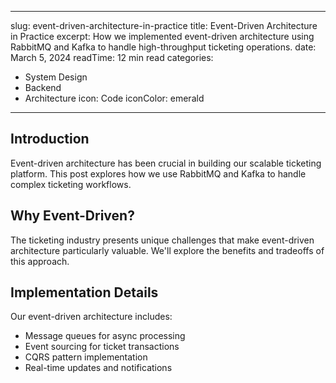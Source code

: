 
---
slug: event-driven-architecture-in-practice
title: Event-Driven Architecture in Practice
excerpt: How we implemented event-driven architecture using RabbitMQ and Kafka to handle high-throughput ticketing operations.
date: March 5, 2024
readTime: 12 min read
categories:
  - System Design
  - Backend
  - Architecture
icon: Code
iconColor: emerald
---

## Introduction

Event-driven architecture has been crucial in building our scalable ticketing platform. This post explores how we use RabbitMQ and Kafka to handle complex ticketing workflows.

## Why Event-Driven?

The ticketing industry presents unique challenges that make event-driven architecture particularly valuable. We'll explore the benefits and tradeoffs of this approach.

## Implementation Details

Our event-driven architecture includes:
- Message queues for async processing
- Event sourcing for ticket transactions
- CQRS pattern implementation
- Real-time updates and notifications
